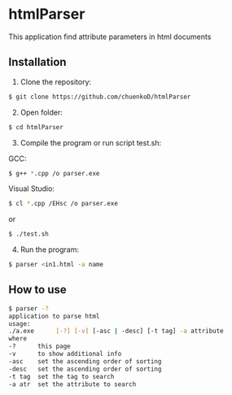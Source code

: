 # htmlParser
This application find attribute parameters in html documents

## Installation
1. Clone the repository:
```bash
$ git clone https://github.com/chuenkoD/htmlParser
```
2. Open folder:
```bash
$ cd htmlParser
```
3. Compile the program or run script test.sh:

GCC:
```bash
$ g++ *.cpp /o parser.exe
```
Visual Studio:
```bash
$ cl *.cpp /EHsc /o parser.exe
```
or
```bash
$ ./test.sh
```
4. Run the program:
```bash
$ parser <in1.html -a name
```

## How to use
```bash
$ parser -?
application to parse html
usage:
./a.exe      [-?] [-v] [-asc | -desc] [-t tag] -a attribute
where
-?      this page
-v      to show additional info
-asc    set the ascending order of sorting
-desc   set the ascending order of sorting
-t tag  set the tag to search
-a atr  set the attribute to search
```
